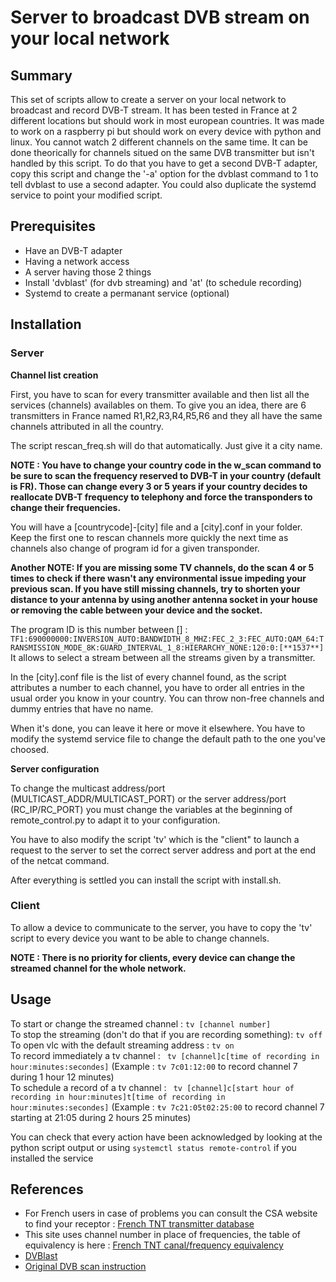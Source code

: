 # Server to broadcast DVB stream on your local network

## Summary

This set of scripts allow to create a server on your local network to broadcast and record DVB-T stream. It has been tested in France at 2 different locations but should work in most european countries.
It was made to work on a raspberry pi but should work on every device with python and linux.
You cannot watch 2 different channels on the same time. It can be done theorically for channels situed on the same DVB transmitter but isn't handled by this script. To do that you have to get a second DVB-T adapter, copy this script and change the '-a' option for the dvblast command to 1 to tell dvblast to use a second adapter. You could also duplicate the systemd service to point your modified script.

## Prerequisites

* Have an DVB-T adapter  
* Having a network access  
* A server having those 2 things  
* Install 'dvblast' (for dvb streaming) and 'at' (to schedule recording)  
* Systemd to create a permanant service (optional)  

## Installation

### Server

**Channel list creation**

First, you have to scan for every transmitter available and then list all the services (channels) availables on them.
To give you an idea, there are 6 transmitters in France named R1,R2,R3,R4,R5,R6 and they all have the same channels attributed in all the country.

The script rescan_freq.sh will do that automatically. Just give it a city name.

**NOTE : You have to change your country code in the w_scan command to be sure to scan the frequency reserved to DVB-T in your country (default is FR). Those can change every 3 or 5 years if your country decides to reallocate DVB-T frequency to telephony and force the transponders to change their frequencies.**

You will have a [countrycode]-[city] file and a [city].conf in your folder. Keep the first one to rescan channels more quickly the next time as channels also change of program id for a given transponder.

**Another NOTE: If you are missing some TV channels, do the scan 4 or 5 times to check if there wasn't any environmental issue impeding your previous scan. If you have still missing channels, try to shorten your distance to your antenna by using another antenna socket in your house or removing the cable between your device and the socket.**

The program ID is this number between [] : ```TF1:690000000:INVERSION_AUTO:BANDWIDTH_8_MHZ:FEC_2_3:FEC_AUTO:QAM_64:TRANSMISSION_MODE_8K:GUARD_INTERVAL_1_8:HIERARCHY_NONE:120:0:[**1537**] ```  
It allows to select a stream between all the streams given by a transmitter.

In the [city].conf file is the list of every channel found, as the script attributes a number to each channel, you have to order all entries in the usual order you know in your country. You can throw non-free channels and dummy entries that have no name.

When it's done, you can leave it here or move it elsewhere. You have to modify the systemd service file to change the default path to the one you've choosed.

**Server configuration**

To change the multicast address/port (MULTICAST_ADDR/MULTICAST_PORT) or the server address/port (RC_IP/RC_PORT) you must change the variables at the beginning of remote_control.py to adapt it to your configuration.

You have to also modify the script 'tv' which is the "client" to launch a request to the server to set the correct server address and port at the end of the netcat command. 

After everything is settled you can install the script with install.sh.

### Client
To allow a device to communicate to the server, you have to copy the 'tv' script to every device you want to be able to change channels.

**NOTE : There is no priority for clients, every device can change the streamed channel for the whole network.**

## Usage
To start or change the streamed channel : ```tv [channel number]```  
To stop the streaming (don't do that if you are recording something): ```tv off ```  
To open vlc with the default streaming address : ```tv on ```  
To record immediately a tv channel : ``` tv [channel]c[time of recording in hour:minutes:secondes]``` (Example : `tv 7c01:12:00` to record channel 7 during 1 hour 12 minutes)  
To schedule a record of a tv channel : ``` tv [channel]c[start hour of recording in hour:minutes]t[time of recording in hour:minutes:secondes]``` (Example : `ŧv 7c21:05t02:25:00` to record channel 7 starting at 21:05 during 2 hours 25 minutes)	

You can check that every action have been acknowledged by looking at the python script output or using ```systemctl status remote-control``` if you installed the service

## References
* For French users in case of problems you can consult the CSA website to find your receptor : [French TNT transmitter database](http://www.csa.fr/matnt/couverture)  
* This site uses channel number in place of frequencies, the table of equivalency is here : [French TNT canal/frequency equivalency](http://tvignaud.pagesperso-orange.fr/tv/canaux.htm)
* [DVBlast](https://www.videolan.org/projects/dvblast.html)
* [Original DVB scan instruction](https://www.linuxtv.org/wiki/index.php/Dvbscan)
